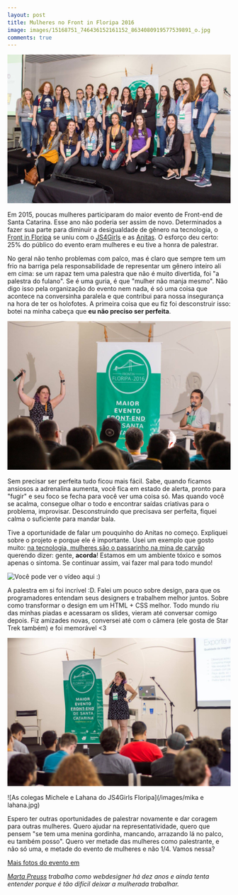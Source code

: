 ```yaml
---
layout: post
title: Mulheres no Front in Floripa 2016
image: images/15168751_746436152161152_8634080919577539891_o.jpg
comments: true
---
```


![Mulheres no Front in Floripa 2016](/images/15168751_746436152161152_8634080919577539891_o.jpg)


Em 2015, poucas mulheres participaram do maior evento de Front-end de Santa Catarina. Esse ano não poderia ser assim de novo. Determinados a fazer sua parte para diminuir a desigualdade de gênero na tecnologia, o [Front in Floripa](https://www.facebook.com/frontinfloripa/) se uniu com o [JS4Girls](https://www.facebook.com/JS4Girls.Brasil.Florianopolis/) e as [Anitas](https://www.facebook.com/AnitasFloripa/). O esforço deu certo: 25% do público do evento eram mulheres e eu tive a honra de palestrar.

<!--resumo-->


No geral não tenho problemas com palco, mas é claro que sempre tem um frio na barriga pela responsabilidade de representar um gênero inteiro ali em cima: se um rapaz tem uma palestra que não é muito divertida, foi "a palestra do fulano". Se é uma guria, é que "mulher não manja mesmo". Não digo isso pela organização do evento nem nada, é só uma coisa que acontece na conversinha paralela e que contribui para nossa insegurança na hora de ter os holofotes. A primeira coisa que eu fiz foi desconstruir isso: botei na minha cabeça que **eu não preciso ser perfeita**. 

![Frio na barriga e responsabilidade](/images/martinha3.jpg)

Sem precisar ser perfeita tudo ficou mais fácil. Sabe, quando ficamos ansiosos a adrenalina aumenta, você fica em estado de alerta, pronto para "fugir" e seu foco se fecha para você ver uma coisa só. Mas quando você se acalma, consegue olhar o todo e encontrar saídas criativas para o problema, improvisar. Desconstruindo que precisava ser perfeita, fiquei calma o suficiente para mandar bala.

Tive a oportunidade de falar um pouquinho do Anitas no começo. Expliquei sobre o projeto e porque ele é importante. Usei um exemplo que gosto muito: [na tecnologia, mulheres são o passarinho na mina de carvão](https://kateheddleston.com/blog/how-our-engineering-environments-are-killing-diversity-introduction) querendo dizer: gente, **acorda**! Estamos em um ambiente tóxico e somos apenas o sintoma. Se continuar assim, vai fazer mal para todo mundo!

![Você pode ver o vídeo aqui :)](https://www.youtube.com/watch?v=65awRCU2g-w) 

A palestra em si foi incrível :D. Falei um pouco sobre design, para que os programadores entendam seus designers e trabalhem melhor juntos. Sobre como transformar o design em um HTML + CSS melhor. Todo mundo riu das minhas piadas e acessaram os slides, vieram até conversar comigo depois. Fiz amizades novas, conversei até com o câmera (ele gosta de Star Trek também) e foi memorável <3

![Como deixar seu designer feliz](/images/martinha2.jpg)

![As colegas Michele e Lahana do JS4Girls Floripa](/images/mika e lahana.jpg)

Espero ter outras oportunidades de palestrar novamente e dar coragem para outras mulheres. Quero ajudar na representatividade, quero que pensem "se tem uma menina gordinha, mancando, arrazando lá no palco, eu também posso". Quero ver metade das mulheres como palestrante, e não só uma, e metade do evento de mulheres e não 1/4. Vamos nessa? 

[Mais fotos do evento em](https://www.facebook.com/pg/frontinfloripa/photos/?tab=album&album_id=746431112161656) 

*[Marta Preuss](http://marta.preuss.nom.br) trabalha como webdesigner há dez anos e ainda tenta entender porque é tão difícil deixar a mulherada trabalhar.*
